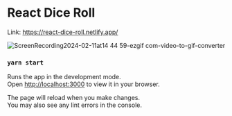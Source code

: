 # React Dice Roll

Link: https://react-dice-roll.netlify.app/

![ScreenRecording2024-02-11at14 44 59-ezgif com-video-to-gif-converter](https://github.com/vladhilko/react-dice-roll/assets/12089948/4540b704-6cda-43f2-90a2-fd11d21ffbbd)



### `yarn start`

Runs the app in the development mode.\
Open [http://localhost:3000](http://localhost:3000) to view it in your browser.

The page will reload when you make changes.\
You may also see any lint errors in the console.

